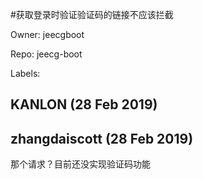 #获取登录时验证验证码的链接不应该拦截

Owner: jeecgboot

Repo: jeecg-boot

Labels: 

## KANLON (28 Feb 2019)



## zhangdaiscott (28 Feb 2019)

那个请求？目前还没实现验证码功能

